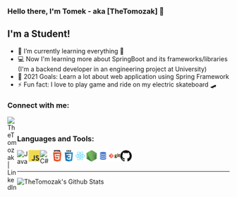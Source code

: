 ### Hello there, I'm Tomek - aka [TheTomozak] 👋

## I'm a Student!
- 🌱 I’m currently learning everything 🤣
- 💻 Now I'm learning more about SpringBoot and its frameworks/libraries (I'm a backend developer in an engineering project at University)
- 🥅 2021 Goals: Learn a lot about web application using Spring Framework
- ⚡ Fun fact: I love to play game and ride on my electric skateboard 🛹

### Connect with me:
[<img align="left" alt="TheTomozak | LinkedIn" width="22px" src="https://cdn.jsdelivr.net/npm/simple-icons@v3/icons/linkedin.svg" />][linkedin]

<br />

### Languages and Tools:

[<img align="left" alt="Java" width="26px" src="https://encrypted-tbn0.gstatic.com/images?q=tbn%3AANd9GcSRliDdW0n18MCieL74e0JTpjbVCh6F3fAvNw&usqp=CAU" />][javawebsite]
[<img align="left" alt="JavaScript" width="26px" src="https://raw.githubusercontent.com/github/explore/80688e429a7d4ef2fca1e82350fe8e3517d3494d/topics/javascript/javascript.png" />][js]
[<img align="left" alt="C#" width="26px" src="https://upload.wikimedia.org/wikipedia/commons/thumb/7/7a/C_Sharp_logo.svg/1200px-C_Sharp_logo.svg.png">][c#]
[<img align="left" alt="HTML5" width="26px" src="https://raw.githubusercontent.com/github/explore/80688e429a7d4ef2fca1e82350fe8e3517d3494d/topics/html/html.png" />][html5]
[<img align="left" alt="CSS3" width="26px" src="https://raw.githubusercontent.com/github/explore/80688e429a7d4ef2fca1e82350fe8e3517d3494d/topics/css/css.png" />][css]
[<img align="left" alt="React" width="26px" src="https://raw.githubusercontent.com/github/explore/80688e429a7d4ef2fca1e82350fe8e3517d3494d/topics/react/react.png" />][react]
[<img align="left" alt="Node.js" width="26px" src="https://raw.githubusercontent.com/github/explore/80688e429a7d4ef2fca1e82350fe8e3517d3494d/topics/nodejs/nodejs.png" />][node]
[<img align="left" alt="SQL" width="26px" src="https://raw.githubusercontent.com/github/explore/80688e429a7d4ef2fca1e82350fe8e3517d3494d/topics/sql/sql.png" />][sql]
[<img align="left" alt="Git" width="26px" src="https://raw.githubusercontent.com/github/explore/80688e429a7d4ef2fca1e82350fe8e3517d3494d/topics/git/git.png" />][github]
[<img align="left" alt="GitHub" width="26px" src="https://raw.githubusercontent.com/github/explore/78df643247d429f6cc873026c0622819ad797942/topics/github/github.png" />][github]


<br />
<br />

---

<img align="left" alt="TheTomozak's Github Stats" src="https://github-readme-stats.vercel.app/api?username=TheTomozak&show_icons=true&hide_border=true&theme=tokyonight" />



[javawebsite]: https://docs.oracle.com/en/java/
[html5]: https://developer.mozilla.org/pl/docs/HTML/HTML5
[linkedin]: https://www.linkedin.com/in/tomasz-palczewski-b026501b4/
[c#]: https://docs.microsoft.com/pl-pl/dotnet/csharp/
[js]: https://developer.mozilla.org/pl/docs/Web/JavaScript
[react]: https://pl.reactjs.org/
[node]: https://nodejs.org/en/
[css]: https://developer.mozilla.org/pl/docs/Web/CSS
[sql]: https://www.oracle.com/database/technologies/appdev/sqldeveloper-landing.html
[git]: https://git-scm.com/
[github]: https://github.com/TheTomozak
